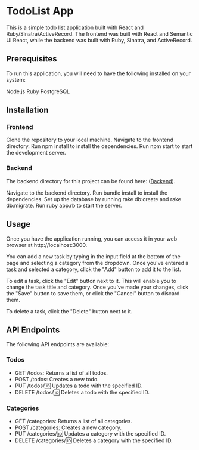 # TodoList App

This is a simple todo list application built with React and Ruby/Sinatra/ActiveRecord. The frontend was built with React and Semantic UI React, while the backend was built with Ruby, Sinatra, and ActiveRecord.

## Prerequisites
To run this application, you will need to have the following installed on your system:

Node.js
Ruby
PostgreSQL

## Installation

### Frontend

Clone the repository to your local machine.
Navigate to the frontend directory.
Run npm install to install the dependencies.
Run npm start to start the development server.

### Backend

The backend directory for this project can be found here: ([Backend](https://github.com/foghill/phase3backendproject)).

Navigate to the backend directory.
Run bundle install to install the dependencies.
Set up the database by running rake db:create and rake db:migrate.
Run ruby app.rb to start the server.

## Usage

Once you have the application running, you can access it in your web browser at http://localhost:3000.

You can add a new task by typing in the input field at the bottom of the page and selecting a category from the dropdown. Once you've entered a task and selected a category, click the "Add" button to add it to the list.

To edit a task, click the "Edit" button next to it. This will enable you to change the task title and category. Once you've made your changes, click the "Save" button to save them, or click the "Cancel" button to discard them.

To delete a task, click the "Delete" button next to it.

## API Endpoints

The following API endpoints are available:

### Todos

* GET /todos: Returns a list of all todos.
* POST /todos: Creates a new todo.
* PUT /todos/:id: Updates a todo with the specified ID.
* DELETE /todos/:id: Deletes a todo with the specified ID.

### Categories

* GET /categories: Returns a list of all categories.
* POST /categories: Creates a new category.
* PUT /categories/:id: Updates a category with the specified ID.
* DELETE /categories/:id: Deletes a category with the specified ID.
